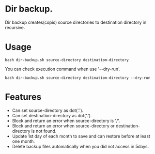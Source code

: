 # Dir backup.

Dir backup creates(copis) source directories to destination directory in recursive.

# Usage

```
bash dir-backup.sh source-directory destination-directory
```

You can check execution command when use '--dry-run'.

```
bash dir-backup.sh source-directory destination-directory --dry-run
```

# Features

* Can set source-directory as dot('.').
* Can set destination-directory as dot('.').
* Block and return an error when source-directory is '/'.
* Block and return an error when source-directory or destination-directory is not found.
* Update 1st day of each month to save and can restore before at least one month.
* Delete backup files automatically when you did not access in 5days.
